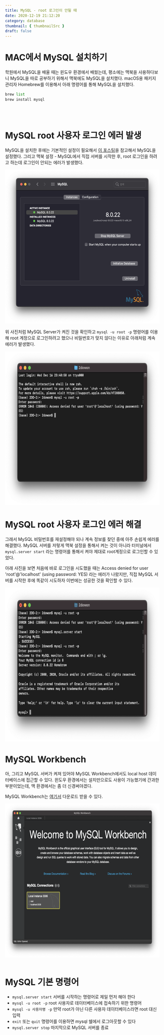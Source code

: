 ```yaml
---
title: MySQL - root 로그인이 안될 때
date: 2020-12-19 21:12:20
category: database
thumbnail: { thumbnailSrc }
draft: false
---
```


# MAC에서 MySQL 설치하기

학원에서 MySQL을 배울 때는 윈도우 환경에서 배웠는데, 평소에는 맥북을 사용하다보니 MySQL을 따로 공부하기 위해서 맥북에도 MySQL을 설치했다. macOS용 패키지 관리자 Homebrew를 이용해서 아래 명령어를 통해 MySQL을 설치했다.

```python
brew list
brew install mysql
```

</br>
</br>

# MySQL root 사용자 로그인 에러 발생

MySQL을 설치한 후에는 기본적인 설정이 필요해서 [이 포스팅](https://whitepaek.tistory.com/16)을 참고해서 MySQL을 설정했다. 그리고 맥북 설정 - MySQL에서 직접 서버를 시작한 후, root 로그인을 하려고 하는데 로그인이 안되는 에러가 발생했다.

<img src="./image/mysql_login1.png"  width="700" height="500">

위 사진처럼 MySQL Server가 켜진 것을 확인하고 `mysql -u root -p` 명령어를 이용해 root 계정으로 로그인하려고 했으나 비밀번호가 맞지 않다는 이유로 아래처럼 계속 에러가 발생했다.

<img src="./image/mysql_login2.png"  width="700" height="500">

# MySQL root 사용자 로그인 에러 해결

그래서 MySQL 비밀번호를 재설정해야 되나 계속 정보를 찾던 중에 아주 손쉽게 에러를 해결했다. MySQL 서버를 저렇게 맥북 설정을 통해서 켜는 것이 아니라 터미널에서 `mysql.server start` 라는 명령어를 통해서 켜야 제대로 root계정으로 로그인할 수 있었다.

아래 사진을 보면 처음에 바로 로그인을 시도했을 때는 Access denied for user 'root'@'localhost' (using password: YES) 라는 에러가 나왔지만, 직접 MySQL 서버를 시작한 후에 똑같이 시도하자 이번에는 성공한 것을 확인할 수 있다.

<img src="./image/mysql_login3.png"  width="700" height="500">

# MySQL Workbench

아, 그리고 MySQL 서버가 켜져 있어야 MySQL Workbench에서도 local host 데이터베이스에 접근할 수 있다. 윈도우 환경에서는 설치만으로도 사용이 가능했기에 간과한 부분이었는데, 맥 환경에서는 좀 더 신경써야겠다.

MySQL Workbench는 [여기서](https://dev.mysql.com/downloads/workbench/) 다운로드 받을 수 있다.

<img src="./image/mysql_login5.png"  width="700" height="500">

</br>
</br>

# MySQL 기본 명령어

- `mysql.server start` 서버를 시작하는 명령어로 제일 먼저 해야 한다
- `mysql -u root -p` root 사용자로 데이터베이스에 접속하기 위한 명령어
- `mysql -u 사용자명 -p` 만약 root가 아닌 다른 사용자 데이터베이스라면 root 대신 입력
- `exit` 또는 `quit` 명령어를 이용하면 mysql 쉘에서 로그아웃할 수 있다
- `mysql.server stop` 마지막으로 MySQL 서버를 종료
